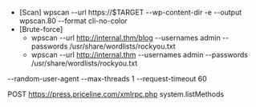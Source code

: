 
- [Scan]             wpscan --url https://$TARGET --wp-content-dir -e --output wpscan.80 --format cli-no-color
- [Brute-force]      
    - wpscan --url http://internal.thm/blog --usernames admin --passwords /usr/share/wordlists/rockyou.txt
    - wpscan --url http://internal.thm --usernames admin --passwords /usr/share/wordlists/rockyou.txt 
    

--random-user-agent 
--max-threads 1 
--request-timeout 60


POST https://press.priceline.com/xmlrpc.php
<methodCall>
    <methodName>system.listMethods</methodName>
    <params></params>
</methodCall>